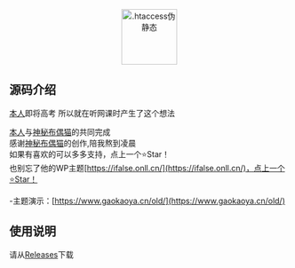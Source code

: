 <div align="center">
  <img width="100" style="max-width:50%" src="https://img.eyabc.cn/images/2022/12/03/iuc0ch.png" title=".htaccess伪静态">
</div>










## 源码介绍
[本人](https://www.alongsir.cn)即将高考 所以就在听网课时产生了这个想法

[本人](https://www.alongsir.cn)与[神秘布偶猫](https://www.ihcat.com/)的共同完成<br />
感谢[神秘布偶猫](https://www.ihcat.com/)的创作,陪我熬到凌晨<br />
如果有喜欢的可以多多支持，点上一个⭐Star！<br />
也别忘了他的WP主题[https://ifalse.onll.cn/](https://ifalse.onll.cn/)，点上一个⭐Star！

-主题演示：[https://www.gaokaoya.cn/old/](https://www.gaokaoya.cn/old/)



## 使用说明

请从[Releases](../../releases)下载


